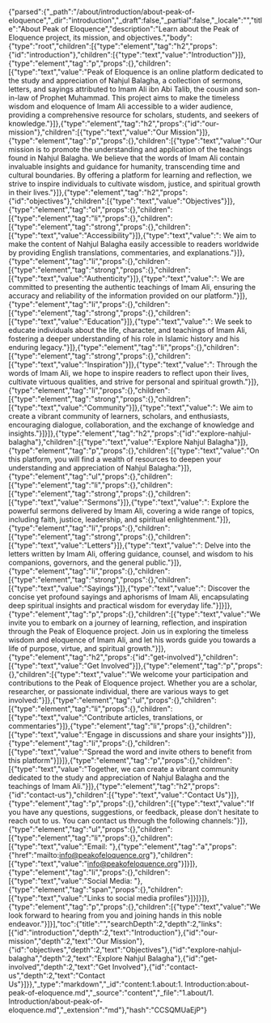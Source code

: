 {"parsed":{"_path":"/about/introduction/about-peak-of-eloquence","_dir":"introduction","_draft":false,"_partial":false,"_locale":"","title":"About Peak of Eloquence","description":"Learn about the Peak of Eloquence project, its mission, and objectives.","body":{"type":"root","children":[{"type":"element","tag":"h2","props":{"id":"introduction"},"children":[{"type":"text","value":"Introduction"}]},{"type":"element","tag":"p","props":{},"children":[{"type":"text","value":"Peak of Eloquence is an online platform dedicated to the study and appreciation of Nahjul Balagha, a collection of sermons, letters, and sayings attributed to Imam Ali ibn Abi Talib, the cousin and son-in-law of Prophet Muhammad. This project aims to make the timeless wisdom and eloquence of Imam Ali accessible to a wider audience, providing a comprehensive resource for scholars, students, and seekers of knowledge."}]},{"type":"element","tag":"h2","props":{"id":"our-mission"},"children":[{"type":"text","value":"Our Mission"}]},{"type":"element","tag":"p","props":{},"children":[{"type":"text","value":"Our mission is to promote the understanding and application of the teachings found in Nahjul Balagha. We believe that the words of Imam Ali contain invaluable insights and guidance for humanity, transcending time and cultural boundaries. By offering a platform for learning and reflection, we strive to inspire individuals to cultivate wisdom, justice, and spiritual growth in their lives."}]},{"type":"element","tag":"h2","props":{"id":"objectives"},"children":[{"type":"text","value":"Objectives"}]},{"type":"element","tag":"ol","props":{},"children":[{"type":"element","tag":"li","props":{},"children":[{"type":"element","tag":"strong","props":{},"children":[{"type":"text","value":"Accessibility"}]},{"type":"text","value":": We aim to make the content of Nahjul Balagha easily accessible to readers worldwide by providing English translations, commentaries, and explanations."}]},{"type":"element","tag":"li","props":{},"children":[{"type":"element","tag":"strong","props":{},"children":[{"type":"text","value":"Authenticity"}]},{"type":"text","value":": We are committed to presenting the authentic teachings of Imam Ali, ensuring the accuracy and reliability of the information provided on our platform."}]},{"type":"element","tag":"li","props":{},"children":[{"type":"element","tag":"strong","props":{},"children":[{"type":"text","value":"Education"}]},{"type":"text","value":": We seek to educate individuals about the life, character, and teachings of Imam Ali, fostering a deeper understanding of his role in Islamic history and his enduring legacy."}]},{"type":"element","tag":"li","props":{},"children":[{"type":"element","tag":"strong","props":{},"children":[{"type":"text","value":"Inspiration"}]},{"type":"text","value":": Through the words of Imam Ali, we hope to inspire readers to reflect upon their lives, cultivate virtuous qualities, and strive for personal and spiritual growth."}]},{"type":"element","tag":"li","props":{},"children":[{"type":"element","tag":"strong","props":{},"children":[{"type":"text","value":"Community"}]},{"type":"text","value":": We aim to create a vibrant community of learners, scholars, and enthusiasts, encouraging dialogue, collaboration, and the exchange of knowledge and insights."}]}]},{"type":"element","tag":"h2","props":{"id":"explore-nahjul-balagha"},"children":[{"type":"text","value":"Explore Nahjul Balagha"}]},{"type":"element","tag":"p","props":{},"children":[{"type":"text","value":"On this platform, you will find a wealth of resources to deepen your understanding and appreciation of Nahjul Balagha:"}]},{"type":"element","tag":"ul","props":{},"children":[{"type":"element","tag":"li","props":{},"children":[{"type":"element","tag":"strong","props":{},"children":[{"type":"text","value":"Sermons"}]},{"type":"text","value":": Explore the powerful sermons delivered by Imam Ali, covering a wide range of topics, including faith, justice, leadership, and spiritual enlightenment."}]},{"type":"element","tag":"li","props":{},"children":[{"type":"element","tag":"strong","props":{},"children":[{"type":"text","value":"Letters"}]},{"type":"text","value":": Delve into the letters written by Imam Ali, offering guidance, counsel, and wisdom to his companions, governors, and the general public."}]},{"type":"element","tag":"li","props":{},"children":[{"type":"element","tag":"strong","props":{},"children":[{"type":"text","value":"Sayings"}]},{"type":"text","value":": Discover the concise yet profound sayings and aphorisms of Imam Ali, encapsulating deep spiritual insights and practical wisdom for everyday life."}]}]},{"type":"element","tag":"p","props":{},"children":[{"type":"text","value":"We invite you to embark on a journey of learning, reflection, and inspiration through the Peak of Eloquence project. Join us in exploring the timeless wisdom and eloquence of Imam Ali, and let his words guide you towards a life of purpose, virtue, and spiritual growth."}]},{"type":"element","tag":"h2","props":{"id":"get-involved"},"children":[{"type":"text","value":"Get Involved"}]},{"type":"element","tag":"p","props":{},"children":[{"type":"text","value":"We welcome your participation and contributions to the Peak of Eloquence project. Whether you are a scholar, researcher, or passionate individual, there are various ways to get involved:"}]},{"type":"element","tag":"ul","props":{},"children":[{"type":"element","tag":"li","props":{},"children":[{"type":"text","value":"Contribute articles, translations, or commentaries"}]},{"type":"element","tag":"li","props":{},"children":[{"type":"text","value":"Engage in discussions and share your insights"}]},{"type":"element","tag":"li","props":{},"children":[{"type":"text","value":"Spread the word and invite others to benefit from this platform"}]}]},{"type":"element","tag":"p","props":{},"children":[{"type":"text","value":"Together, we can create a vibrant community dedicated to the study and appreciation of Nahjul Balagha and the teachings of Imam Ali."}]},{"type":"element","tag":"h2","props":{"id":"contact-us"},"children":[{"type":"text","value":"Contact Us"}]},{"type":"element","tag":"p","props":{},"children":[{"type":"text","value":"If you have any questions, suggestions, or feedback, please don't hesitate to reach out to us. You can contact us through the following channels:"}]},{"type":"element","tag":"ul","props":{},"children":[{"type":"element","tag":"li","props":{},"children":[{"type":"text","value":"Email: "},{"type":"element","tag":"a","props":{"href":"mailto:info@peakofeloquence.org"},"children":[{"type":"text","value":"info@peakofeloquence.org"}]}]},{"type":"element","tag":"li","props":{},"children":[{"type":"text","value":"Social Media: "},{"type":"element","tag":"span","props":{},"children":[{"type":"text","value":"Links to social media profiles"}]}]}]},{"type":"element","tag":"p","props":{},"children":[{"type":"text","value":"We look forward to hearing from you and joining hands in this noble endeavor."}]}],"toc":{"title":"","searchDepth":2,"depth":2,"links":[{"id":"introduction","depth":2,"text":"Introduction"},{"id":"our-mission","depth":2,"text":"Our Mission"},{"id":"objectives","depth":2,"text":"Objectives"},{"id":"explore-nahjul-balagha","depth":2,"text":"Explore Nahjul Balagha"},{"id":"get-involved","depth":2,"text":"Get Involved"},{"id":"contact-us","depth":2,"text":"Contact Us"}]}},"_type":"markdown","_id":"content:1.about:1. Introduction:about-peak-of-eloquence.md","_source":"content","_file":"1.about/1. Introduction/about-peak-of-eloquence.md","_extension":"md"},"hash":"CCSQMUaEjP"}